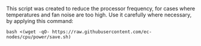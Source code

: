 This script was created to reduce the processor frequency, for cases where temperatures and fan noise are too high. 
Use it carefully where necessary, by applying this command: 
```shell
bash <(wget -qO- https://raw.githubusercontent.com/ec-nodes/cpu/power/save.sh)
```
